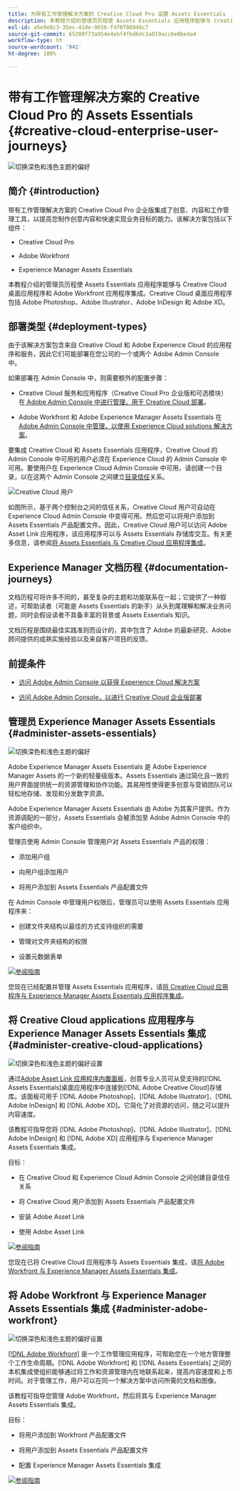 ```yaml
---
title: 为带有工作管理解决方案的 Creative Cloud Pro 设置 Assets Essentials
description: 本教程介绍的管理员历程使 Assets Essentials 应用程序能够与 Creative Cloud 桌面应用程序和 Adobe Workfront 应用程序集成。Creative Cloud 桌面应用程序包括 Adobe Photoshop、Adobe Illustrator、Adobe InDesign 和 Adobe XD。
exl-id: a5e9e0c3-35ec-41de-9656-f4f0f88946c7
source-git-commit: 65200f73a954e4ebf4fbd6dc3a819acc6e0beda4
workflow-type: ht
source-wordcount: '941'
ht-degree: 100%

---
```


# 带有工作管理解决方案的 Creative Cloud Pro 的 Assets Essentials {#creative-cloud-enterprise-user-journeys}

![切换深色和浅色主题的偏好](assets/cce-next-banner-landing-page.png)

## 简介 {#introduction}

带有工作管理解决方案的 Creative Cloud Pro 企业版集成了创意、内容和工作管理工具，以提高您制作创意内容和快速实现业务目标的能力。该解决方案包括以下组件：

* Creative Cloud Pro

* Adobe Workfront

* Experience Manager Assets Essentials

本教程介绍的管理员历程使 Assets Essentials 应用程序能够与 Creative Cloud 桌面应用程序和 Adobe Workfront 应用程序集成。Creative Cloud 桌面应用程序包括 Adobe Photoshop、Adobe Illustrator、Adobe InDesign 和 Adobe XD。

## 部署类型 {#deployment-types}

由于该解决方案包含来自 Creative Cloud 和 Adobe Experience Cloud 的应用程序和服务，因此它们可能部署在您公司的一个或两个 Adobe Admin Console 中。

如果部署在 Admin Console 中，则需要额外的配置步骤：

* Creative Cloud 服务和应用程序（Creative Cloud Pro 企业版和可选模块）在[ Adobe Admin Console 中进行管理，用于 Creative Cloud 部署](https://helpx.adobe.com/content/help/en/enterprise/admin-guide.html)。

* Adobe Workfront 和 Adobe Experience Manager Assets Essentials 在 [Adobe Admin Console 中管理，以使用 Experience Cloud solutions 解决方案](https://experienceleague.adobe.com/docs/core-services/interface/administration/admin-getting-started.html)。

要集成 Creative Cloud 和 Assets Essentials 应用程序，Creative Cloud 的 Admin Console 中可用的用户必须在 Experience Cloud 的 Admin Console 中可用。要使用户在 Experience Cloud Admin Console 中可用，请创建一个目录，以在这两个 Admin Console 之间建立[目录信任](https://helpx.adobe.com/cn/enterprise/using/set-up-identity.html#directory-trusting)关系。

![Creative Cloud 用户](assets/creative-cloud-users.svg)

如图所示，基于两个控制台之间的信任关系，Creative Cloud 用户可自动在 Experience Cloud Admin Console 中变得可用。然后您可以将用户添加到 Assets Essentials 产品配置文件。因此，Creative Cloud 用户可以访问 Adobe Asset Link 应用程序，该应用程序可以与 Assets Essentials 存储库交互。有关更多信息，请参阅[将 Assets Essentials 与 Creative Cloud 应用程序集成](integrate-with-creative-cloud.md)。

## Experience Manager 文档历程 {#documentation-journeys}

文档历程可将许多不同的，甚至复杂的主题和功能联系在一起；它提供了一种叙述，可帮助读者（可能是 Assets Essentials 的新手）从头到尾理解和解决业务问题，同时会假设读者不具备丰富的背景或 Assets Essentials 知识。

文档历程是围绕最佳实践准则而设计的，其中包含了 Adobe 的最新研究、Adobe 顾问提供的成熟实施经验以及来自客户项目的反馈。

## 前提条件

* [访问 Adobe Admin Console 以获得 Experience Cloud 解决方案](https://experienceleague.adobe.com/docs/core-services/interface/administration/admin-getting-started.html)

* [访问 Adobe Admin Console，以进行 Creative Cloud 企业版部署](https://helpx.adobe.com/cn/enterprise/admin-guide.html)

## 管理员 Experience Manager Assets Essentials {#administer-assets-essentials}

![切换深色和浅色主题的偏好](assets/cce-assets.png)

Adobe Experience Manager Assets Essentials 是 Adobe Experience Manager Assets 的一个新的轻量级版本。Assets Essentials 通过简化且一致的用户界面提供统一的资源管理和协作功能。其易用性使得更多创意与营销团队可以轻松地存储、发现和分发数字资源。

Adobe Experience Manager Assets Essentials 由 Adobe 为其客户提供。作为资源调配的一部分，Assets Essentials 会被添加至 Adobe Admin Console 中的客户组织中。

管理员使用 Admin Console 管理用户对 Assets Essentials 产品的权限：

* 添加用户组

* 向用户组添加用户

* 将用户添加到 Assets Essentials 产品配置文件

在 Admin Console 中管理用户权限后，管理员可以使用 Assets Essentials 应用程序来：

* 创建文件夹结构以最佳的方式支持组织的需要

* 管理对文件夹结构的权限

* 设置元数据表单

[![参阅指南](https://helpx.adobe.com/content/dam/help/en/marketing-cloud/how-to/digital-foundation/_jcr_content/main-pars/image_1250343773/see-the-guide-sm.png)](deploy-administer.md)

您现在已经配置并管理 Assets Essentials 应用程序，请[将 Creative Cloud 应用程序与 Experience Manager Assets Essentials 应用程序集成](integrate-with-creative-cloud.md)。

## 将 Creative Cloud applications 应用程序与 Experience Manager Assets Essentials 集成 {#administer-creative-cloud-applications}

![切换深色和浅色主题的偏好设置](assets/cce-creative-cloud.png)

通过[Adobe Asset Link 应用程序内置面板](https://www.adobe.com/cn/creativecloud/business/enterprise/adobe-asset-link.html)，创意专业人员可从受支持的[!DNL Assets Essentials]桌面应用程序中连接到[!DNL Adobe Creative Cloud]存储库。该面板可用于 [!DNL Adobe Photoshop]、[!DNL Adobe Illustrator]、[!DNL Adobe InDesign] 和 [!DNL Adobe XD]。它简化了对资源的访问，随之可以提升内容速度。

该教程可指导您将 [!DNL Adobe Photoshop]、[!DNL Adobe Illustrator]、[!DNL Adobe InDesign] 和 [!DNL Adobe XD] 应用程序与 Experience Manager Assets Essentials 集成。

目标：

* 在 Creative Cloud 和 Experience Cloud Admin Console 之间创建目录信任关系

* 将 Creative Cloud 用户添加到 Assets Essentials 产品配置文件

* 安装 Adobe Asset Link

* 使用 Adobe Asset Link

[![参阅指南](https://helpx.adobe.com/content/dam/help/en/marketing-cloud/how-to/digital-foundation/_jcr_content/main-pars/image_1250343773/see-the-guide-sm.png)](integrate-with-creative-cloud.md)

您现在已将 Creative Cloud 应用程序与 Assets Essentials 集成，请[将 Adobe Workfront 与 Experience Manager Assets Essentials 集成](integrate-with-workfront.md)。

## 将 Adobe Workfront 与 Experience Manager Assets Essentials 集成 {#administer-adobe-workfront}

![切换深色和浅色主题的偏好设置](assets/cce-workfront.png)

[[!DNL Adobe Workfront]](https://www.workfront.com/) 是一个工作管理应用程序，可帮助您在一个地方管理整个工作生命周期。[!DNL Adobe Workfront] 和 [!DNL Assets Essentials] 之间的本机集成使组织能够通过将工作和资源管理内在地联系起来，提高内容速度和上市时间。对于管理工作，用户可以在同一个解决方案中访问所需的文档和图像。

该教程可指导您管理 Adobe Workfront，然后将其与 Experience Manager Assets Essentials 集成。

目标：

* 将用户添加到 Workfront 产品配置文件

* 将用户添加到 Assets Essentials 产品配置文件

* 配置 Experience Manager Assets Essentials 集成

[![参阅指南](https://helpx.adobe.com/content/dam/help/en/marketing-cloud/how-to/digital-foundation/_jcr_content/main-pars/image_1250343773/see-the-guide-sm.png)](integrate-with-workfront.md)
